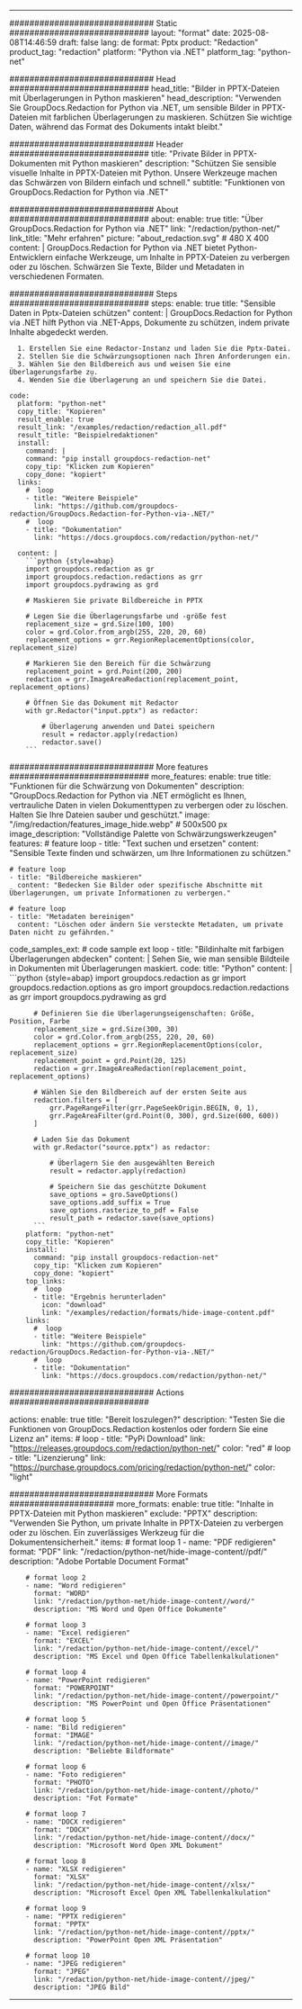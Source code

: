 
---
############################# Static ############################
layout: "format"
date:  2025-08-08T14:46:59
draft: false
lang: de
format: Pptx
product: "Redaction"
product_tag: "redaction"
platform: "Python via .NET"
platform_tag: "python-net"

############################# Head ############################
head_title: "Bilder in PPTX-Dateien mit Überlagerungen in Python maskieren"
head_description: "Verwenden Sie GroupDocs.Redaction for Python via .NET, um sensible Bilder in PPTX-Dateien mit farblichen Überlagerungen zu maskieren. Schützen Sie wichtige Daten, während das Format des Dokuments intakt bleibt."

############################# Header ############################
title: "Private Bilder in PPTX-Dokumenten mit Python maskieren" 
description: "Schützen Sie sensible visuelle Inhalte in PPTX-Dateien mit Python. Unsere Werkzeuge machen das Schwärzen von Bildern einfach und schnell."
subtitle: "Funktionen von GroupDocs.Redaction for Python via .NET" 

############################# About ############################
about:
    enable: true
    title: "Über GroupDocs.Redaction for Python via .NET"
    link: "/redaction/python-net/"
    link_title: "Mehr erfahren"
    picture: "about_redaction.svg" # 480 X 400
    content: |
       GroupDocs.Redaction for Python via .NET bietet Python-Entwicklern einfache Werkzeuge, um Inhalte in PPTX-Dateien zu verbergen oder zu löschen. Schwärzen Sie Texte, Bilder und Metadaten in verschiedenen Formaten.

############################# Steps ############################
steps:
    enable: true
    title: "Sensible Daten in Pptx-Dateien schützen"
    content: |
      GroupDocs.Redaction for Python via .NET hilft Python via .NET-Apps, Dokumente zu schützen, indem private Inhalte abgedeckt werden.
      
      1. Erstellen Sie eine Redactor-Instanz und laden Sie die Pptx-Datei.
      2. Stellen Sie die Schwärzungsoptionen nach Ihren Anforderungen ein.
      3. Wählen Sie den Bildbereich aus und weisen Sie eine Überlagerungsfarbe zu.
      4. Wenden Sie die Überlagerung an und speichern Sie die Datei.
   
    code:
      platform: "python-net"
      copy_title: "Kopieren"
      result_enable: true
      result_link: "/examples/redaction/redaction_all.pdf"
      result_title: "Beispielredaktionen"
      install:
        command: |
        command: "pip install groupdocs-redaction-net"
        copy_tip: "Klicken zum Kopieren"
        copy_done: "kopiert"
      links:
        #  loop
        - title: "Weitere Beispiele"
          link: "https://github.com/groupdocs-redaction/GroupDocs.Redaction-for-Python-via-.NET/"
        #  loop
        - title: "Dokumentation"
          link: "https://docs.groupdocs.com/redaction/python-net/"
          
      content: |
        ```python {style=abap}
        import groupdocs.redaction as gr
        import groupdocs.redaction.redactions as grr
        import groupdocs.pydrawing as grd

        # Maskieren Sie private Bildbereiche in PPTX

        # Legen Sie die Überlagerungsfarbe und -größe fest
        replacement_size = grd.Size(100, 100)
        color = grd.Color.from_argb(255, 220, 20, 60)
        replacement_options = grr.RegionReplacementOptions(color, replacement_size)

        # Markieren Sie den Bereich für die Schwärzung
        replacement_point = grd.Point(200, 200)
        redaction = grr.ImageAreaRedaction(replacement_point, replacement_options)
                
        # Öffnen Sie das Dokument mit Redactor
        with gr.Redactor("input.pptx") as redactor:

            # Überlagerung anwenden und Datei speichern
            result = redactor.apply(redaction)
            redactor.save()
        ```            


############################# More features ############################
more_features:
  enable: true
  title: "Funktionen für die Schwärzung von Dokumenten"
  description: "GroupDocs.Redaction for Python via .NET ermöglicht es Ihnen, vertrauliche Daten in vielen Dokumenttypen zu verbergen oder zu löschen. Halten Sie Ihre Dateien sauber und geschützt."
  image: "/img/redaction/features_image_hide.webp" # 500x500 px
  image_description: "Vollständige Palette von Schwärzungswerkzeugen"
  features:
    # feature loop
    - title: "Text suchen und ersetzen"
      content: "Sensible Texte finden und schwärzen, um Ihre Informationen zu schützen."

    # feature loop
    - title: "Bildbereiche maskieren"
      content: "Bedecken Sie Bilder oder spezifische Abschnitte mit Überlagerungen, um private Informationen zu verbergen."

    # feature loop
    - title: "Metadaten bereinigen"
      content: "Löschen oder ändern Sie versteckte Metadaten, um private Daten nicht zu gefährden."
      
  code_samples_ext:
    # code sample ext loop
    - title: "Bildinhalte mit farbigen Überlagerungen abdecken"
      content: |
        Sehen Sie, wie man sensible Bildteile in Dokumenten mit Überlagerungen maskiert.
      code:
        title: "Python"
        content: |
          ```python {style=abap}
          import groupdocs.redaction as gr
          import groupdocs.redaction.options as gro
          import groupdocs.redaction.redactions as grr
          import groupdocs.pydrawing as grd

          # Definieren Sie die Überlagerungseigenschaften: Größe, Position, Farbe
          replacement_size = grd.Size(300, 30)
          color = grd.Color.from_argb(255, 220, 20, 60)
          replacement_options = grr.RegionReplacementOptions(color, replacement_size)
          replacement_point = grd.Point(20, 125)
          redaction = grr.ImageAreaRedaction(replacement_point, replacement_options)

          # Wählen Sie den Bildbereich auf der ersten Seite aus
          redaction.filters = [
              grr.PageRangeFilter(grr.PageSeekOrigin.BEGIN, 0, 1),
              grr.PageAreaFilter(grd.Point(0, 300), grd.Size(600, 600))
          ]

          # Laden Sie das Dokument
          with gr.Redactor("source.pptx") as redactor:

              # Überlagern Sie den ausgewählten Bereich
              result = redactor.apply(redaction)

              # Speichern Sie das geschützte Dokument
              save_options = gro.SaveOptions()
              save_options.add_suffix = True
              save_options.rasterize_to_pdf = False
              result_path = redactor.save(save_options)
          ```
        platform: "python-net"
        copy_title: "Kopieren"
        install:
          command: "pip install groupdocs-redaction-net"
          copy_tip: "Klicken zum Kopieren"
          copy_done: "kopiert"
        top_links:
          #  loop
          - title: "Ergebnis herunterladen"
            icon: "download"
            link: "/examples/redaction/formats/hide-image-content.pdf"
        links:
          #  loop
          - title: "Weitere Beispiele"
            link: "https://github.com/groupdocs-redaction/GroupDocs.Redaction-for-Python-via-.NET/"
          #  loop
          - title: "Dokumentation"
            link: "https://docs.groupdocs.com/redaction/python-net/"


############################# Actions ############################

actions:
  enable: true
  title: "Bereit loszulegen?"
  description: "Testen Sie die Funktionen von GroupDocs.Redaction kostenlos oder fordern Sie eine Lizenz an"
  items:
    #  loop
    - title: "PyPi Download"
      link: "https://releases.groupdocs.com/redaction/python-net/"
      color: "red"
        #  loop
    - title: "Lizenzierung"
      link: "https://purchase.groupdocs.com/pricing/redaction/python-net/"
      color: "light"


############################# More Formats #####################
more_formats:
    enable: true
    title: "Inhalte in PPTX-Dateien mit Python maskieren"
    exclude: "PPTX"
    description: "Verwenden Sie Python, um private Inhalte in PPTX-Dateien zu verbergen oder zu löschen. Ein zuverlässiges Werkzeug für die Dokumentensicherheit."
    items: 
        # format loop 1
        - name: "PDF redigieren"
          format: "PDF"
          link: "/redaction/python-net/hide-image-content//pdf/"
          description: "Adobe Portable Document Format"

        # format loop 2
        - name: "Word redigieren"
          format: "WORD"
          link: "/redaction/python-net/hide-image-content//word/"
          description: "MS Word und Open Office Dokumente"
          
        # format loop 3
        - name: "Excel redigieren"
          format: "EXCEL"
          link: "/redaction/python-net/hide-image-content//excel/"
          description: "MS Excel und Open Office Tabellenkalkulationen"

        # format loop 4
        - name: "PowerPoint redigieren"
          format: "POWERPOINT"
          link: "/redaction/python-net/hide-image-content//powerpoint/"
          description: "MS PowerPoint und Open Office Präsentationen"

        # format loop 5
        - name: "Bild redigieren"
          format: "IMAGE"
          link: "/redaction/python-net/hide-image-content//image/"
          description: "Beliebte Bildformate"

        # format loop 6
        - name: "Foto redigieren"
          format: "PHOTO"
          link: "/redaction/python-net/hide-image-content//photo/"
          description: "Fot Formate"

        # format loop 7
        - name: "DOCX redigieren"
          format: "DOCX"
          link: "/redaction/python-net/hide-image-content//docx/"
          description: "Microsoft Word Open XML Dokument"
          
        # format loop 8
        - name: "XLSX redigieren"
          format: "XLSX"
          link: "/redaction/python-net/hide-image-content//xlsx/"
          description: "Microsoft Excel Open XML Tabellenkalkulation"
          
        # format loop 9
        - name: "PPTX redigieren"
          format: "PPTX"
          link: "/redaction/python-net/hide-image-content//pptx/"
          description: "PowerPoint Open XML Präsentation"

        # format loop 10
        - name: "JPEG redigieren"
          format: "JPEG"
          link: "/redaction/python-net/hide-image-content//jpeg/"
          description: "JPEG Bild"


---